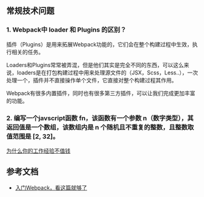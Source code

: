 ## 常规技术问题
### 1. Webpack中 loader 和 Plugins 的区别？

插件（Plugins）是用来拓展Webpack功能的，它们会在整个构建过程中生效，执行相关的任务。

Loaders和Plugins常常被弄混，但是他们其实是完全不同的东西，可以这么来说，loaders是在打包构建过程中用来处理源文件的（JSX，Scss，Less..），一次处理一个，插件并不直接操作单个文件，它直接对整个构建过程其作用。

Webpack有很多内置插件，同时也有很多第三方插件，可以让我们完成更加丰富的功能。

### 2. 编写一个javscript函数 fn，该函数有一个参数 n（数字类型），其返回值是一个数组，该数组内是 n 个随机且不重复的整数，且整数取值范围是 [2, 32]。
[为什么你的工作经验不值钱](https://mp.weixin.qq.com/s/xRGWGeNujk88_9cemYK5-g)

## 参考文档
+ [入门Webpack，看这篇就够了](http://www.jianshu.com/p/42e11515c10f)



